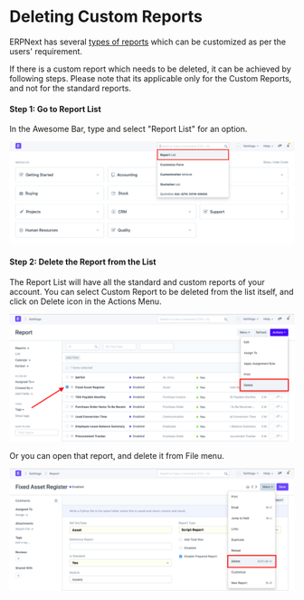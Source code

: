 
# Deleting Custom Reports



ERPNext has several [types of reports](/docs/en/customize-erpnext/articles/making-custom-reports) which can be customized as per the users' requirement.


If there is a custom report which needs to be deleted, it can be achieved by following steps. Please note that its applicable only for the Custom Reports, and not for the standard reports.


#### Step 1: Go to Report List


In the Awesome Bar, type and select "Report List" for an option.


![Report Search](/files/customize-deleting-reports-1.png)


#### Step 2: Delete the Report from the List


The Report List will have all the standard and custom reports of your account. You can select Custom Report to be deleted from the list itself, and click on Delete icon in the Actions Menu.


![Report List](/files/customize-deleting-reports.png)


Or you can open that report, and delete it from File menu.


![Report Delete](/files/customize-deleting-reports-2.png)





